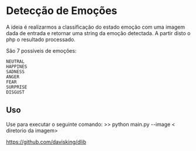 # Detecção de Emoções

A ideia é realizarmos a classificação do estado emoção com uma imagem dada de entrada e retornar uma string da emoção detectada. A partir disto o php o resultado processado.

São 7 possíveis de emoções:

    NEUTRAL
    HAPPINES
    SADNESS
    ANGER
    FEAR
    SURPRISE
    DISGUST



## Uso

Use para executar o seguinte comando:
    >> python main.py --image < diretorio da imagem>


https://github.com/davisking/dlib